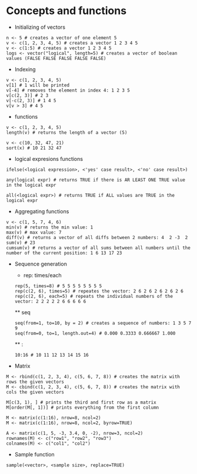 # Concepts and functions
* Initializing of vectors
```
n <- 5 # creates a vector of one element 5
v <- c(1, 2, 3, 4, 5) # creates a vector 1 2 3 4 5
v <- c(1:5) # creates a vector 1 2 3 4 5
logs <- vector("logical", length=5) # creates a vector of boolean values (FALSE FALSE FALSE FALSE FALSE)
```

* Indexing
```
v <- c(1, 2, 3, 4, 5)
v[1] # 1 will be printed
v[-4] # removes the element in index 4: 1 2 3 5
v[c(2, 3)] # 2 3
v[-c(2, 3)] # 1 4 5
v[v > 3] # 4 5
```

* functions
```
v <- c(1, 2, 3, 4, 5)
length(v) # returns the length of a vector (5)
```

```
v <- c(10, 32, 47, 21)
sort(x) # 10 21 32 47
```

  * logical expresions functions
```
ifelse(<logical expression>, <'yes' case result>, <'no' case result>)
```

```
any(logical expr) # returns TRUE if there is AR LEAST ONE TRUE value in the logical expr
```

```
all(<logical expr>) # returns TRUE if ALL values are TRUE in the logical expr
```

* Aggregating functions
```
v <- c(1, 5, 7, 4, 6)
min(v) # returns the min value: 1
max(v) # max value: 7
diff(v) # returns a vector of all diffs between 2 numbers: 4  2 -3  2
sum(v) # 23
cumsum(v) # returns a vector of all sums between all numbers until the number of the current position: 1 6 13 17 23
```

* Sequence generation
  +   rep: times/each
  ```
  rep(5, times=8) # 5 5 5 5 5 5 5 5
  rep(c(2, 6), times=5) # repeates the vector: 2 6 2 6 2 6 2 6 2 6
  rep(c(2, 6), each=5) # repeats the individual numbers of the vector: 2 2 2 2 2 6 6 6 6 6
  ```
  
  ** seq
  ```
  seq(from=1, to=10, by = 2) # creates a sequence of numbers: 1 3 5 7 9
  seq(from=0, to=1, length.out=4) # 0.000 0.3333 0.666667 1.000
  ```
  
  ** :
  ```
  10:16 # 10 11 12 13 14 15 16
  ```

* Matrix
```
M <- rbind(c(1, 2, 3, 4), c(5, 6, 7, 8)) # creates the matrix with rows the given vectors
M <- cbind(c(1, 2, 3, 4), c(5, 6, 7, 8)) # creates the matrix with cols the given vectors

M[c(3, 1), ] # prints the third and first row as a matrix
M[order(M[, 1])] # prints everything from the first column

M <- matrix(c(1:16), nrow=8, ncol=2)
M <- matrix(c(1:16), nrow=8, ncol=2, byrow=TRUE)

A <- matrix(c(1, 5, -3, 3.4, 0, -2), nrow=3, ncol=2)
rownames(M) <- c("row1", "row2", "row3")
colnames(M) <- c("col1", "col2")
```

* Sample function
```
sample(<vector>, <sample size>, replace=TRUE)
```
